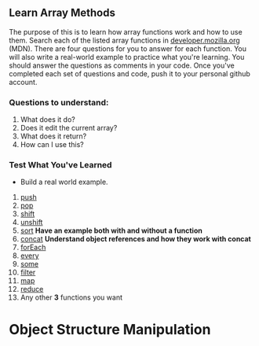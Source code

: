 ## Learn Array Methods

The purpose of this is to learn how array functions work and how to use them. Search each of the listed array functions in [developer.mozilla.org](https://developer.mozilla.org/en-US/) (MDN). There are four questions for you to answer for each function. You will also write a real-world example to practice what you're learning. You should answer the questions as comments in your code. Once you've completed each set of questions and code, push it to your personal github account. 

 ### Questions to understand:
 
 1. What does it do?
 2. Does it edit the current array?
 3. What does it return?
 4. How can I use this?

 
 ### Test What You've Learned
 
 
 - Build a real world example. 
 
 
 1. [push](https://developer.mozilla.org/en-US/docs/Web/JavaScript/Reference/Global_Objects/Array/push)
 2. [pop](https://developer.mozilla.org/en-US/docs/Web/JavaScript/Reference/Global_Objects/Array/pop)
 3. [shift](https://developer.mozilla.org/en-US/docs/Web/JavaScript/Reference/Global_Objects/Array/shift)
 4. [unshift](https://developer.mozilla.org/en-US/docs/Web/JavaScript/Reference/Global_Objects/Array/unshift)
 8. [sort](https://developer.mozilla.org/en-US/docs/Web/JavaScript/Reference/Global_Objects/Array/sort) **Have an example both with and without a function**
 3. [concat](https://developer.mozilla.org/en-US/docs/Web/JavaScript/Reference/Global_Objects/Array/concat) **Understand object references and how they work with concat**
 2. [forEach](https://developer.mozilla.org/en-US/docs/Web/JavaScript/Reference/Global_Objects/Array/forEach)
 4. [every](https://developer.mozilla.org/en-US/docs/Web/JavaScript/Reference/Global_Objects/Array/every)
 5. [some](https://developer.mozilla.org/en-US/docs/Web/JavaScript/Reference/Global_Objects/Array/some)
 3. [filter](https://developer.mozilla.org/en-US/docs/Web/JavaScript/Reference/Global_Objects/Array/filter)
 6. [map](https://developer.mozilla.org/en-US/docs/Web/JavaScript/Reference/Global_Objects/Array/map)
 7. [reduce](https://developer.mozilla.org/en-US/docs/Web/JavaScript/Reference/Global_Objects/Array/reduce)
 8. Any other **3** functions you want
 
 
 # Object Structure Manipulation
 
 
